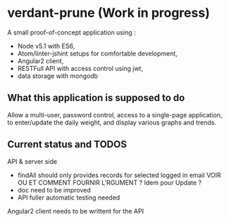 # verdant-prune (Work in progress)

A small proof-of-concept application using :
* Node v5.1 with ES6,
* Atom/linter-jshint setups for comfortable development,
* Angular2 client,
* RESTFull API with access control using jwt,
* data storage with mongodb

## What this application is supposed to do

Allow a multi-user, password control, access to a single-page application,
to enter/update the daily weight, and display various graphs and trends.

## Current status and TODOS

API & server side
* findAll should only provides records for selected logged in email
VOIR OU ET COMMENT FOURNIR L'RGUMENT ? Idem pour Update ?
* doc need to be improved
* API fuller automatic testing needed

Angular2 client needs to be writtent for the API
